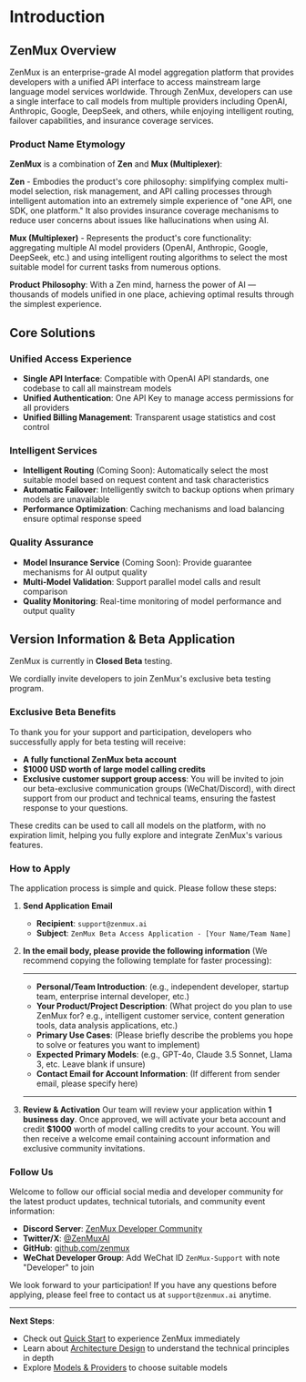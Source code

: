 # Introduction

## ZenMux Overview

ZenMux is an enterprise-grade AI model aggregation platform that provides developers with a unified API interface to access mainstream large language model services worldwide. Through ZenMux, developers can use a single interface to call models from multiple providers including OpenAI, Anthropic, Google, DeepSeek, and others, while enjoying intelligent routing, failover capabilities, and insurance coverage services.

### Product Name Etymology

**ZenMux** is a combination of **Zen** and **Mux (Multiplexer)**:

**Zen** - Embodies the product's core philosophy: simplifying complex multi-model selection, risk management, and API calling processes through intelligent automation into an extremely simple experience of "one API, one SDK, one platform." It also provides insurance coverage mechanisms to reduce user concerns about issues like hallucinations when using AI.

**Mux (Multiplexer)** - Represents the product's core functionality: aggregating multiple AI model providers (OpenAI, Anthropic, Google, DeepSeek, etc.) and using intelligent routing algorithms to select the most suitable model for current tasks from numerous options.

**Product Philosophy**: With a Zen mind, harness the power of AI — thousands of models unified in one place, achieving optimal results through the simplest experience.

## Core Solutions

### Unified Access Experience

- **Single API Interface**: Compatible with OpenAI API standards, one codebase to call all mainstream models
- **Unified Authentication**: One API Key to manage access permissions for all providers
- **Unified Billing Management**: Transparent usage statistics and cost control

### Intelligent Services

- **Intelligent Routing** (Coming Soon): Automatically select the most suitable model based on request content and task characteristics
- **Automatic Failover**: Intelligently switch to backup options when primary models are unavailable
- **Performance Optimization**: Caching mechanisms and load balancing ensure optimal response speed

### Quality Assurance

- **Model Insurance Service** (Coming Soon): Provide guarantee mechanisms for AI output quality
- **Multi-Model Validation**: Support parallel model calls and result comparison
- **Quality Monitoring**: Real-time monitoring of model performance and output quality

## Version Information & Beta Application

ZenMux is currently in **Closed Beta** testing.

We cordially invite developers to join ZenMux's exclusive beta testing program.

### Exclusive Beta Benefits

To thank you for your support and participation, developers who successfully apply for beta testing will receive:

- **A fully functional ZenMux beta account**
- **$1000 USD worth of large model calling credits**
- **Exclusive customer support group access**: You will be invited to join our beta-exclusive communication groups (WeChat/Discord), with direct support from our product and technical teams, ensuring the fastest response to your questions.

These credits can be used to call all models on the platform, with no expiration limit, helping you fully explore and integrate ZenMux's various features.

### How to Apply

The application process is simple and quick. Please follow these steps:

1. **Send Application Email**

    - **Recipient**: `support@zenmux.ai`
    - **Subject**: `ZenMux Beta Access Application - [Your Name/Team Name]`

2. **In the email body, please provide the following information** (We recommend copying the following template for faster processing):

    ---

    - **Personal/Team Introduction**: (e.g., independent developer, startup team, enterprise internal developer, etc.)
    - **Your Product/Project Description**: (What project do you plan to use ZenMux for? e.g., intelligent customer service, content generation tools, data analysis applications, etc.)
    - **Primary Use Cases**: (Please briefly describe the problems you hope to solve or features you want to implement)
    - **Expected Primary Models**: (e.g., GPT-4o, Claude 3.5 Sonnet, Llama 3, etc. Leave blank if unsure)
    - **Contact Email for Account Information**: (If different from sender email, please specify here)

    ---

3. **Review & Activation**
    Our team will review your application within **1 business day**. Once approved, we will activate your beta account and credit **$1000** worth of model calling credits to your account. You will then receive a welcome email containing account information and exclusive community invitations.

### Follow Us

Welcome to follow our official social media and developer community for the latest product updates, technical tutorials, and community event information:

- **Discord Server**: [ZenMux Developer Community](https://discord.gg/zenmux)
- **Twitter/X**: [@ZenMuxAI](https://twitter.com/ZenMuxAI)
- **GitHub**: [github.com/zenmux](https://github.com/zenmux)
- **WeChat Developer Group**: Add WeChat ID `ZenMux-Support` with note "Developer" to join

We look forward to your participation! If you have any questions before applying, please feel free to contact us at `support@zenmux.ai` anytime.

---

**Next Steps**:

- Check out [Quick Start](https://docs.zenmux.ai/zh/guide/quickstart.html) to experience ZenMux immediately
- Learn about [Architecture Design](https://docs.zenmux.ai/zh/guide/architecture.html) to understand the technical principles in depth
- Explore [Models & Providers](https://docs.zenmux.ai/zh/guide/models-providers.html) to choose suitable models